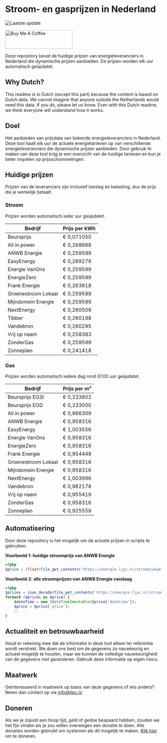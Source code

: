# Stroom- en gasprijzen in Nederland

![Laatste update](https://img.shields.io/badge/laatste%20update-2023--05--30%2001%3A00%20CET-brightgreen)

<a href="https://www.buymeacoffee.com/Lars-" target="_blank"><img src="https://cdn.buymeacoffee.com/buttons/v2/default-orange.png" alt="Buy Me A Coffee" height="60" style="height: 60px !important;width: 217px !important;" ></a>

Deze repository bevat de huidige prijzen van energieleveranciers in Nederland die dynamische prijzen aanbieden. De prijzen worden elk uur automatisch geüpdatet.

## Why Dutch?

This readme is in Dutch (except this part) because the content is based on Dutch data. We cannot imagine that anyone outside the Netherlands would need this data. If you do, please let us know. Even with this Dutch readme, we think
everyone will understand how it works.

## Doel

Het aanbieden van prijsdata van bekende energieleveranciers in Nederland. Deze tool haalt elk uur de actuele energietarieven op van verschillende energieleveranciers die dynamische prijzen aanbieden. Door gebruik te maken van deze tool
krijg je een overzicht van de huidige tarieven en kun je beter inspelen op prijsschommelingen.

## Huidige prijzen

Prijzen van de leveranciers zijn inclusief toeslag en belasting, dus de prijs die je werkelijk betaalt.

### Stroom

Prijzen worden automatisch ieder uur geüpdatet.

 Bedrijf | Prijs per kWh 
---------|---------------
Beursprijs | € 0,071050
All in power | € 0,268668
ANWB Energie | € 0,259599
EasyEnergy | € 0,269278
Energie VanOns | € 0,259599
EnergieZero | € 0,259599
Frank Energie | € 0,263818
Groenestroom Lokaal | € 0,259599
Mijndomein Energie | € 0,259599
NextEnergy | € 0,260509
Tibber | € 0,260198
Vandebron | € 0,260295
Vrij op naam | € 0,258383
ZonderGas | € 0,259599
Zonneplan | € 0,241418


### Gas

Prijzen worden automatisch iedere dag rond 07.00 uur geüpdatet.

 Bedrijf | Prijs per m³ 
---------|--------------
Beursprijs EGSI | € 0,233802
Beursprijs EOD | € 0,233000
All in power | € 0,966309
ANWB Energie | € 0,958316
EasyEnergy | € 1,003556
Energie VanOns | € 0,958316
EnergieZero | € 0,958316
Frank Energie | € 0,954448
Groenestroom Lokaal | € 0,958316
Mijndomein Energie | € 0,958316
NextEnergy | € 1,003996
Vandebron | € 0,982178
Vrij op naam | € 0,955419
ZonderGas | € 0,958316
Zonneplan | € 0,925559


## Automatisering

Door deze repository is het mogelijk om de actuele prijzen in scripts te gebruiken.

**Voorbeeld 1: huidige stroomprijs van ANWB Energie**

```php
<?php
$price = (float)file_get_contents('https://energie.ljpc.nl/stroom/anwb-energie-nu.txt');

```

**Voorbeeld 2: alle stroomprijzen van ANWB Energie vandaag**

```php
<?php
$prices = json_decode(file_get_contents('https://energie.ljpc.nl/stroom/all-in-power-vandaag.json'),true);
foreach ($prices as $price) {
    $dateTime = new \DateTimeImmutable($price['datetime']);
    $price = $price['price'];
    // ...
}
```

## Actualiteit en betrouwbaarheid

Houd er rekening mee dat de informatie in deze tool alleen ter referentie wordt verstrekt. We doen ons best om de gegevens zo nauwkeurig en actueel mogelijk te houden, maar we kunnen de volledige nauwkeurigheid van de gegevens niet
garanderen. Gebruik deze informatie op eigen risico.

## Maatwerk

Geïnteresseerd in maatwerk op basis van deze gegevens of iets anders? Neem dan contact op
via [info@ljpc.nl](mailto:info@ljpc.nl?subject=Energie%20prijzen).

## Doneren

Als we je zojuist een hoop tijd, geld of gedoe bespaard hebben, zouden we het fijn vinden als je zou willen overwegen een
donatie te doen. Alle donaties worden gebruikt om systemen als dit mogelijk te
maken. [Klik hier](https://www.buymeacoffee.com/Lars-) om te doneren.
